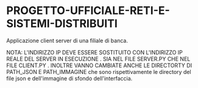 # PROGETTO-UFFICIALE-RETI-E-SISTEMI-DISTRIBUITI
Applicazione client server di una filiale di banca.

NOTA: L'INDIRIZZO IP DEVE ESSERE SOSTITUITO CON L'INDIRIZZO IP REALE DEL SERVER IN ESECUZIONE . SIA NEL FILE SERVER.PY CHE NEL FILE CLIENT.PY  .
INOLTRE VANNO CAMBIATE ANCHE LE DIRECTORTY DI PATH_JSON E PATH_IMMAGINE che sono rispettivamente le directory del file json e dell'immagine di sfondo dell'interfaccia.
